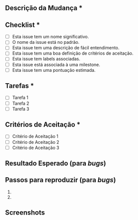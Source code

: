 ## Descrição da Mudança *
<!--- Forneça um resumo geral da _issue_ -->

## Checklist *
<!-- Essa checklist propõe a criação de uma boa issue -->
<!-- Se a issue é sobre uma história de usuário, seu nome deve ser "USXX - Nome da história-->
<!-- Se a issue é sobre um bug, seu nome deve ser "BF - Nome curto do bug"-->
<!-- Se a issue é sobre outra tarefa o nome deve ser uma simples descrição da tarefa-->

- [ ] Esta issue tem um nome significativo.
- [ ] O nome da issue está no padrão.
- [ ] Esta issue tem uma descrição de fácil entendimento.
- [ ] Esta issue tem uma boa definição de critérios de aceitação.
- [ ] Esta issue tem labels associadas.
- [ ] Esta issue está associada à uma milestone.
- [ ] Esta issue tem uma pontuação estimada.

## Tarefas *
<!-- Adicione aqui as tarefas necessárias para concluir a issue -->
- [ ] Tarefa 1 
- [ ] Tarefa 2
- [ ] Tarefa 3

## Critérios de Aceitação * 
<!-- Liste aqui o conjunto de aspectos mecessários para considerar a atividade como completa-->
<!-- Os itens serão adicionados pelo Product Owner -->

- [ ] Critério de Aceitação 1
- [ ] Critério de Aceitação 2
- [ ] Critério de Aceitação 3

## Resultado Esperado (para _bugs_)
<!--- Conte-nos o que deveria acontecer. Vocẽ pode usar fotos se quiser.-->

## Passos para reproduzir (para _bugs_)
<!--- Forneça um conjunto de passos para reproduzir o bug -->
1.
2.

## Screenshots
<!--- If you want, add some screenshots of the _bug_ or prototype to new additions -->
<!--- Se relevante, adicione alguns _screenshots_ ou protótipos para novas adições -->
